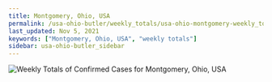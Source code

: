 ```yaml
---
title: Montgomery, Ohio, USA
permalink: /usa-ohio-butler/weekly_totals/usa-ohio-montgomery-weekly_totals.html
last_updated: Nov 5, 2021
keywords: ["Montgomery, Ohio, USA", "weekly totals"]
sidebar: usa-ohio-butler_sidebar
---
```


![Weekly Totals of Confirmed Cases for Montgomery, Ohio, USA](/covid_tracker/images/graphs/usa-ohio-montgomery-weekly_totals_graph.png)
